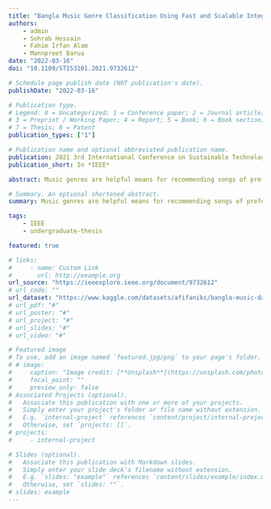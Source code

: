 ```yaml
---
title: "Bangla Music Genre Classification Using Fast and Scalable Integrated Ensemble Boosting Framework"
authors:
    - admin
    - Sohrab Hossain
    - Fahim Irfan Alam
    - Mannpreet Barua
date: "2022-03-16"
doi: "10.1109/STI53101.2021.9732612"

# Schedule page publish date (NOT publication's date).
publishDate: "2022-03-16"

# Publication type.
# Legend: 0 = Uncategorized; 1 = Conference paper; 2 = Journal article;
# 3 = Preprint / Working Paper; 4 = Report; 5 = Book; 6 = Book section;
# 7 = Thesis; 8 = Patent
publication_types: ["1"]

# Publication name and optional abbreviated publication name.
publication: 2021 3rd International Conference on Sustainable Technologies for Industry 4.0 (STI)
publication_short: In *IEEE*

abstract: Music genres are helpful means for recommending songs of preferences by containing characteristics related to instruments, musical rhythms and harmonic structure and melodies of the song. Song listeners often face difficulty in finding desired tracks due to the vast volume of available music data. So, in this context, machine learning-based approaches can contribute in developing sophisticated method that can classify music genres and eventually building recommendation systems for online streaming services. In this paper, we propose an integrated framework that considers musical features from both time and frequency domain and after necessary preprocessing stages, incorporates into a boosting model for classification. We incorporate CatBoost as an ensemble learning model due to the obvious benefits of increased speed, reduced overfitting and the ability to assign greater weights to certain samples, and minimal variance sampling. We evaluated our proposed framework on a Bangla music dataset and discovered some noteworthy results that support the effectiveness of our proposed integrated model. A remarkable characteristic of such an integrated machine learning model, which is a significant contribution to the Bangla Music Industry in the era of Industrial Revolution 4.0, is its ability to analyze information from multidimensional data in a self-optimized approach with strong decision-making abilities.

# Summary. An optional shortened abstract.
summary: Music genres are helpful means for recommending songs of preferences by containing characteristics related to instruments, musical rhythms and harmonic structure and melodies of the song. Song listeners often face difficulty in finding desired tracks due to the vast volume of available music data. So, in this context, machine learning-based approaches can contribute in developing sophisticated method that can classify music genres and eventually building recommendation systems for online streaming services. In this paper, we propose an integrated framework that considers musical features from both time and frequency domain and after necessary preprocessing stages, incorporates into a boosting model for classification. We incorporate CatBoost as an ensemble learning model due to the obvious benefits of increased speed, reduced overfitting and the ability to assign greater weights to certain samples, and minimal variance sampling. We evaluated our proposed framework on a Bangla music dataset and discovered some noteworthy results that support the effectiveness of our proposed integrated model. A remarkable characteristic of such an integrated machine learning model, which is a significant contribution to the Bangla Music Industry in the era of Industrial Revolution 4.0, is its ability to analyze information from multidimensional data in a self-optimized approach with strong decision-making abilities.

tags:
    - IEEE
    - undergraduate-thesis

featured: true

# links:
#     - name: Custom Link
#       url: http://example.org
url_source: "https://ieeexplore.ieee.org/document/9732612"
# url_code: ""
url_dataset: "https://www.kaggle.com/datasets/afifaniks/bangla-music-dataset"
# url_pdf: "#"
# url_poster: "#"
# url_project: "#"
# url_slides: "#"
# url_video: "#"

# Featured image
# To use, add an image named `featured.jpg/png` to your page's folder.
# # image:
#     caption: "Image credit: [**Unsplash**](https://unsplash.com/photos/pLCdAaMFLTE)"
#     focal_point: ""
#     preview_only: false
# Associated Projects (optional).
#   Associate this publication with one or more of your projects.
#   Simply enter your project's folder or file name without extension.
#   E.g. `internal-project` references `content/project/internal-project/index.md`.
#   Otherwise, set `projects: []`.
# projects:
#     - internal-project

# Slides (optional).
#   Associate this publication with Markdown slides.
#   Simply enter your slide deck's filename without extension.
#   E.g. `slides: "example"` references `content/slides/example/index.md`.
#   Otherwise, set `slides: ""`.
# slides: example
---
```


<!-- {{% callout note %}}
Click the _Cite_ button above to demo the feature to enable visitors to import publication metadata into their reference management software.
{{% /callout %}}

{{% callout note %}}
Create your slides in Markdown - click the _Slides_ button to check out the example.
{{% /callout %}}

Supplementary notes can be added here, including [code, math, and images](https://wowchemy.com/docs/writing-markdown-latex/). -->
